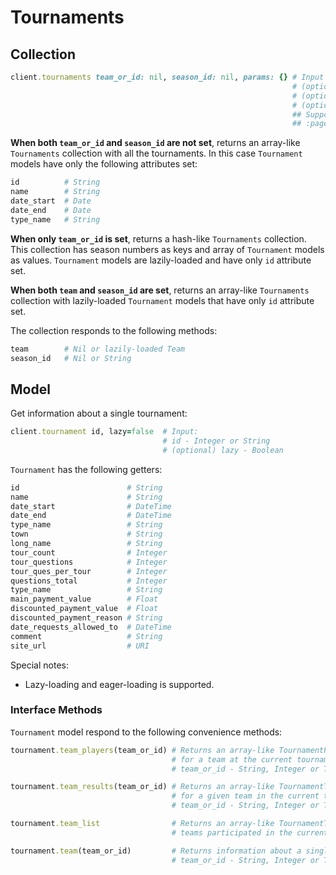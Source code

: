 # Tournaments

## Collection

```ruby
client.tournaments team_or_id: nil, season_id: nil, params: {} # Input (arguments are passed in a hash-like format):
                                                               # (optional) team_or_id - String, Integer or Team
                                                               # (optional) season_id - String or Integer
                                                               # (optional) params - Hash
                                                               ## Supported params:
                                                               ## :page - String or Integer. Default is 1
```

**When both `team_or_id` and `season_id` are not set**, returns an array-like `Tournaments` collection with all the tournaments. In this case `Tournament` models have only the following attributes set:

```ruby
id          # String
name        # String
date_start  # Date
date_end    # Date
type_name   # String
```

**When only `team_or_id` is set**, returns a hash-like `Tournaments` collection. This collection has season numbers as keys and array of `Tournament` models as values. `Tournament` models are lazily-loaded and have only `id` attribute set.

**When both `team` and `season_id` are set**, returns an array-like `Tournaments` collection with lazily-loaded `Tournament` models that have only `id` attribute set.

The collection responds to the following methods:

```ruby
team        # Nil or lazily-loaded Team
season_id   # Nil or String
```

## Model

Get information about a single tournament:

```ruby
client.tournament id, lazy=false  # Input:
                                  # id - Integer or String
                                  # (optional) lazy - Boolean
```

`Tournament` has the following getters:

```ruby
id                        # String
name                      # String
date_start                # DateTime
date_end                  # DateTime
type_name                 # String
town                      # String
long_name                 # String
tour_count                # Integer
tour_questions            # Integer
tour_ques_per_tour        # Integer
questions_total           # Integer
type_name                 # String
main_payment_value        # Float
discounted_payment_value  # Float
discounted_payment_reason # String
date_requests_allowed_to  # DateTime
comment                   # String
site_url                  # URI
```

Special notes:

* Lazy-loading and eager-loading is supported.

### Interface Methods

`Tournament` model respond to the following convenience methods:

```ruby
tournament.team_players(team_or_id) # Returns an array-like TournamentPlayers collection containing roster
                                    # for a team at the current tournament. Input:
                                    # team_or_id - String, Integer or Team

tournament.team_results(team_or_id) # Returns an array-like TournamentTeamResults collection with results
                                    # for a given team in the current tournament. Input:
                                    # team_or_id - String, Integer or Team

tournament.team_list                # Returns an array-like TournamentTeams collection specifying which
                                    # teams participated in the current tournament

tournament.team(team_or_id)         # Returns information about a single TournamentTeam in the current tournament
                                    # team_or_id - String, Integer or Team
```